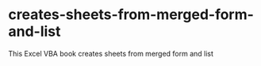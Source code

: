 # creates-sheets-from-merged-form-and-list
This Excel VBA book creates sheets from merged form and list
